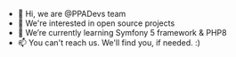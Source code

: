 - 👋 Hi, we are @PPADevs team
- 👀 We're interested in open source projects
- 🌱 We’re currently learning Symfony 5 framework & PHP8
- 📫 You can't reach us. We'll find you, if needed. :)
